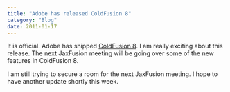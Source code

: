 ```yaml
---
title: "Adobe has released ColdFusion 8"
category: "Blog"
date: 2011-01-17
---
```



It is official. Adobe has shipped [ColdFusion 8](http://www.adobe.com/products/coldfusion/). I am really exciting about this release. The next JaxFusion meeting will be going over some of the new features in ColdFusion 8.

I am still trying to secure a room for the next JaxFusion meeting. I hope to have another update shortly this week.